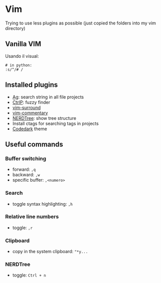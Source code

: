 # Vim
Trying to use less plugins as possible (just copied the folders into my vim directory)

## Vanilla VIM
Usando il visual:
```
# in python:
:s/^/# /
```


## Installed plugins
* [Ag](https://github.com/rking/ag.vim): search string in all file projects
* [CtrlP](https://github.com/kien/ctrlp.vim): fuzzy finder
* [vim-surround](https://github.com/tpope/vim-surround)
* [vim-commentary](https://github.com/tpope/vim-commentary)
* [NERDTree](https://github.com/scrooloose/nerdtree): show tree structure
* Install ctags for searching tags in projects
* [Codedark](https://github.com/tomasiser/vim-code-dark) theme

## Useful commands

### Buffer switching
* forward: `,q`
* backward: `,w`
* specific buffer: `,<numero>`

### Search
* toggle syntax highlighting: `,h`

### Relative line numbers
* toggle: `,r`

### Clipboard
* copy in the system clipboard: `"*y...`

### NERDTree
* toggle: `Ctrl + n`
